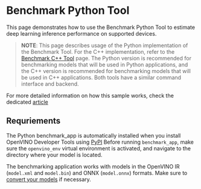 # Benchmark Python Tool 

This page demonstrates how to use the Benchmark Python Tool to estimate deep learning inference performance on supported devices.

> **NOTE**: This page describes usage of the Python implementation of the Benchmark Tool. For the C++ implementation, refer to the [Benchmark C++ Tool](https://docs.openvino.ai/2023.3/openvino_inference_engine_samples_benchmark_app_README.html) page. The Python version is recommended for benchmarking models that will be used in Python applications, and the C++ version is recommended for benchmarking models that will be used in C++ applications. Both tools have a similar command interface and backend.

For more detailed information on how this sample works, check the dedicated [article](https://docs.openvino.ai/2023.3/openvino_inference_engine_tools_benchmark_tool_README.html)

## Requriements

The Python benchmark_app is automatically installed when you install OpenVINO Developer Tools using [PyPI](https://docs.openvino.ai/2023.3/openvino_docs_install_guides_installing_openvino_pip.html) Before running ``benchmark_app``, make sure the ``openvino_env`` virtual environment is activated, and navigate to the directory where your model is located.

The benchmarking application works with models in the OpenVINO IR (``model.xml`` and ``model.bin``) and ONNX (``model.onnx``) formats. 
Make sure to [convert your models](https://docs.openvino.ai/2023.3/openvino_docs_MO_DG_Deep_Learning_Model_Optimizer_DevGuide.html) if necessary.
